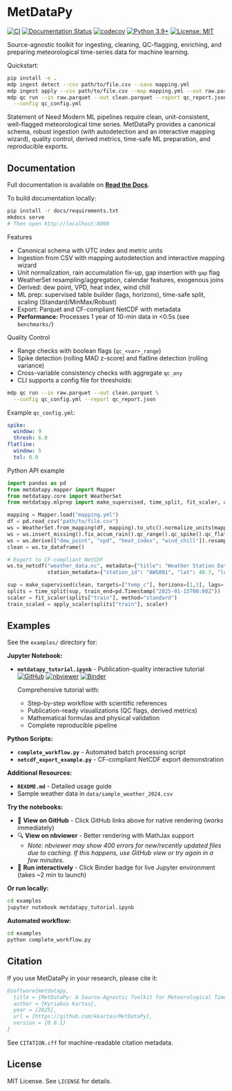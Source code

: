 # MetDataPy

[![CI](https://github.com/kkartas/MetDataPy/actions/workflows/ci.yml/badge.svg)](https://github.com/kkartas/MetDataPy/actions/workflows/ci.yml)
[![Documentation Status](https://readthedocs.org/projects/metdatapy/badge/?version=latest)](https://metdatapy.readthedocs.io/en/latest/?badge=latest)
[![codecov](https://codecov.io/gh/kkartas/MetDataPy/branch/main/graph/badge.svg)](https://codecov.io/gh/kkartas/MetDataPy)
[![Python 3.9+](https://img.shields.io/badge/python-3.9+-blue.svg)](https://www.python.org/downloads/)
[![License: MIT](https://img.shields.io/badge/License-MIT-yellow.svg)](https://opensource.org/licenses/MIT)

Source-agnostic toolkit for ingesting, cleaning, QC-flagging, enriching, and preparing meteorological time-series data for machine learning.

Quickstart:

```bash
pip install -e .
mdp ingest detect --csv path/to/file.csv --save mapping.yml
mdp ingest apply --csv path/to/file.csv --map mapping.yml --out raw.parquet
mdp qc run --in raw.parquet --out clean.parquet --report qc_report.json \
  --config qc_config.yml
```

Statement of Need
Modern ML pipelines require clean, unit-consistent, well-flagged meteorological time series. MetDataPy provides a canonical schema, robust ingestion (with autodetection and an interactive mapping wizard), quality control, derived metrics, time-safe ML preparation, and reproducible exports.

## Documentation

Full documentation is available on **[Read the Docs](https://metdatapy.readthedocs.io/)**.

To build documentation locally:
```bash
pip install -r docs/requirements.txt
mkdocs serve
# Then open http://localhost:8000
```

Features
- Canonical schema with UTC index and metric units
- Ingestion from CSV with mapping autodetection and interactive mapping wizard
- Unit normalization, rain accumulation fix-up, gap insertion with `gap` flag
- WeatherSet resampling/aggregation, calendar features, exogenous joins
- Derived: dew point, VPD, heat index, wind chill
- ML prep: supervised table builder (lags, horizons), time-safe split, scaling (Standard/MinMax/Robust)
- Export: Parquet and CF-compliant NetCDF with metadata
- **Performance:** Processes 1 year of 10-min data in <0.5s (see `benchmarks/`)

Quality Control
- Range checks with boolean flags (`qc_<var>_range`)
- Spike detection (rolling MAD z-score) and flatline detection (rolling variance)
- Cross-variable consistency checks with aggregate `qc_any`
- CLI supports a config file for thresholds:

```bash
mdp qc run --in raw.parquet --out clean.parquet \
  --config qc_config.yml --report qc_report.json
```

Example `qc_config.yml`:
```yaml
spike:
  window: 9
  thresh: 6.0
flatline:
  window: 5
  tol: 0.0
```

Python API example
```python
import pandas as pd
from metdatapy.mapper import Mapper
from metdatapy.core import WeatherSet
from metdatapy.mlprep import make_supervised, time_split, fit_scaler, apply_scaler

mapping = Mapper.load("mapping.yml")
df = pd.read_csv("path/to/file.csv")
ws = WeatherSet.from_mapping(df, mapping).to_utc().normalize_units(mapping)
ws = ws.insert_missing().fix_accum_rain().qc_range().qc_spike().qc_flatline().qc_consistency()
ws = ws.derive(["dew_point", "vpd", "heat_index", "wind_chill"]).resample("1H").calendar_features()
clean = ws.to_dataframe()

# Export to CF-compliant NetCDF
ws.to_netcdf("weather_data.nc", metadata={"title": "Weather Station Data"}, 
             station_metadata={"station_id": "AWS001", "lat": 40.7, "lon": -74.0})

sup = make_supervised(clean, targets=["temp_c"], horizons=[1,3], lags=[1,2,3])
splits = time_split(sup, train_end=pd.Timestamp("2025-01-15T00:00Z"))
scaler = fit_scaler(splits["train"], method="standard")
train_scaled = apply_scaler(splits["train"], scaler)
```

## Examples

See the `examples/` directory for:

**Jupyter Notebook:**
- **`metdatapy_tutorial.ipynb`** - Publication-quality interactive tutorial  
  [![GitHub](https://img.shields.io/badge/view-GitHub-181717?logo=github)](https://github.com/kkartas/MetDataPy/blob/main/examples/metdatapy_tutorial.ipynb)
  [![nbviewer](https://img.shields.io/badge/render-nbviewer-orange?logo=jupyter)](https://nbviewer.org/github/kkartas/MetDataPy/blob/main/examples/metdatapy_tutorial.ipynb)
  [![Binder](https://mybinder.org/badge_logo.svg)](https://mybinder.org/v2/gh/kkartas/MetDataPy/main?filepath=examples/metdatapy_tutorial.ipynb)
  
  Comprehensive tutorial with:
  - Step-by-step workflow with scientific references
  - Publication-ready visualizations (QC flags, derived metrics)
  - Mathematical formulas and physical validation
  - Complete reproducible pipeline

**Python Scripts:**
- **`complete_workflow.py`** - Automated batch processing script
- **`netcdf_export_example.py`** - CF-compliant NetCDF export demonstration

**Additional Resources:**
- **`README.md`** - Detailed usage guide
- Sample weather data in `data/sample_weather_2024.csv`

**Try the notebooks:**
- 📁 **View on GitHub** - Click GitHub links above for native rendering (works immediately)
- 🔍 **View on nbviewer** - Better rendering with MathJax support
  - *Note: nbviewer may show 400 errors for new/recently updated files due to caching. If this happens, use GitHub view or try again in a few minutes.*
- 🚀 **Run interactively** - Click Binder badge for live Jupyter environment (takes ~2 min to launch)

**Or run locally:**
```bash
cd examples
jupyter notebook metdatapy_tutorial.ipynb
```

**Automated workflow:**
```bash
cd examples
python complete_workflow.py
```

## Citation

If you use MetDataPy in your research, please cite it:

```bibtex
@software{metdatapy,
  title = {MetDataPy: A Source-Agnostic Toolkit for Meteorological Time-Series Data},
  author = {Kyriakos Kartas},
  year = {2025},
  url = {https://github.com/kkartas/MetDataPy},
  version = {0.0.1}
}
```

See `CITATION.cff` for machine-readable citation metadata.

## License

MIT License. See `LICENSE` for details.

